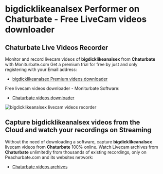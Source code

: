 # bigdicklikeanalsex Performer on Chaturbate - Free LiveCam videos downloader

## Chaturbate Live Videos Recorder

Monitor and record livecam videos of **bigdicklikeanalsex** from **Chaturbate** with Moniturbate.com
Get a premium trial for free by just and only registering with your Email address:
* [bigdicklikeanalsex Premium videos downloader](https://moniturbate.com/request-demo-licence-key.html)

Free livecam videos downloader - Moniturbate Software:
* [Chaturbate videos downloader](https://moniturbate.com/moniturbate-download-software.html)

![bigdicklikeanalsex livecam videos recorder](https://peachurnet.com/templates/moniturbate-software.png)


## Capture bigdicklikeanalsex videos from the Cloud and watch your recordings on Streaming

Without the need of downloading a software, capture **bigdicklikeanalsex** livecam videos from **Chaturbate** 100% online.
Watch Livecam archives from **Chaturbate** unlimitedly from thousands of existing recordings, only on Peachurbate.com and its websites network:
* [Chaturbate videos archives](https://peachurnet.com/)